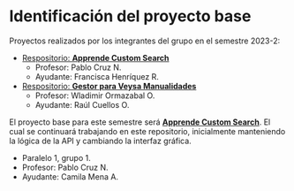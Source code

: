 # Identificación del proyecto base

Proyectos realizados por los integrantes del grupo en el semestre 2023-2:

- [Respositorio: **Apprende Custom Search**](https://github.com/JoseMiGuerrero16/Proyecto-INF236-Grupo10)
    - Profesor: Pablo Cruz N.
    - Ayudante: Francisca Henríquez R.
- [Respositorio: **Gestor para Veysa Manualidades**](https://gitlab.com/Nexodia/inf236-grupo04-2023-2-gitlab)
    - Profesor: Wladimir Ormazabal O.
    - Ayudante: Raúl Cuellos O.

El proyecto base para este semestre será [**Apprende Custom Search**](https://github.com/JoseMiGuerrero16/Proyecto-INF236-Grupo10). El cual se continuará trabajando en este repositorio, inicialmente manteniendo la lógica de la API y cambiando la interfaz gráfica.

- Paralelo 1, grupo 1.
- Profesor: Pablo Cruz N.
- Ayudante: Camila Mena A.
